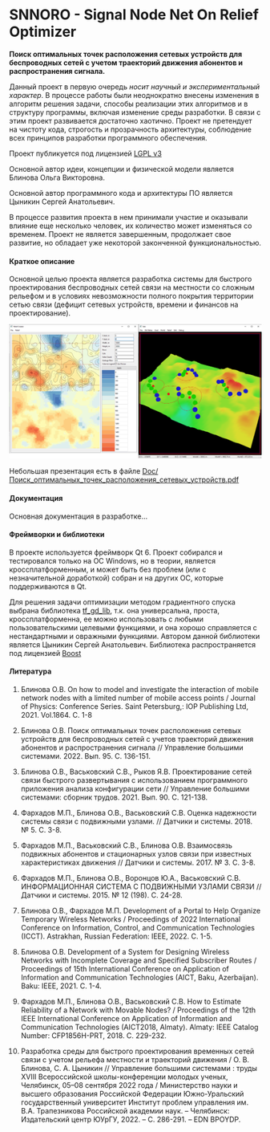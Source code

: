 # SNNORO - Signal Node Net On Relief Optimizer

__Поиск оптимальных точек расположения сетевых устройств для беспроводных сетей с учетом траекторий движения абонентов и распространения сигнала.__

Данный проект в первую очередь *носит научный и экспериментальный характер*. В процессе работы были неоднократно внесены изменения в алгоритм решения задачи, способы реализации этих алгоритмов и в структуру программы, включая изменение среды разработки. В связи с этим проект развивается достаточно хаотично. Проект не претендует на чистоту кода, строгость и прозрачность архитектуры, соблюдение всех принципов разработки программного обеспечения.

Проект публикуется под лицензией [LGPL v3](https://www.gnu.org/licenses/lgpl-3.0.txt)

Основной автор идеи, концепции и физической модели является Блинова Ольга Викторовна.

Основной автор программного кода и архитектуры ПО является Цыникин Сергей Анатольевич.

В процессе развития проекта в нем принимали участие и оказывали влияние еще несколько человек, их количество может изменяться со временем. Проект не является завершенным, продолжает свое развитие, но обладает уже некоторой законченной функциональностью.

#### Краткое описание

Основной целью проекта является разработка системы для быстрого проектирования беспроводных сетей связи на местности со сложным рельефом и в условиях невозможности полного покрытия территории сетью связи (дефицит сетевых устройств, времени и финансов на проектирование).

![Screenshot](https://github.com/znseday/snnoro/blob/master/Doc/Pics/06_small.png)

Небольшая презентация есть в файле [Doc/Поиск_оптимальных_точек_расположения_сетевых_устройств.pdf](https://github.com/znseday/snnoro/blob/master/Doc/Поиск%20оптимальных%20точек%20расположения%20сетевых%20устройств.pdf)

#### Документация


Основная документация в разработке…


#### Фреймворки и библиотеки

В проекте используется фреймворк Qt 6. Проект собирался и тестировался только на ОС Windows, но в теории, является кроссплатформенным, и может быть без проблем (или с незначительной доработкой) собран и на других ОС, которые поддерживаются в Qt.

Для решения задачи оптимизации методом градиентного спуска выбрана библиотека [tf_gd_lib](https://github.com/znseday/tf_gd_lib), т.к. она универсальна, проста, кроссплатформенна, ее можно использовать с любыми пользовательскими целевыми функциями, и она хорошо справляется с нестандартными и овражными функциями. Автором данной библиотеки является Цыникин Сергей Анатольевич. Библиотека распространяется под лицензией [Boost](https://www.boost.org/LICENSE_1_0.txt)


#### Литература

1. Блинова О.В. On how to model and investigate the interaction of mobile network nodes with a limited number of mobile access points / Journal of Physics: Conference Series. Saint Petersburg,: IOP Publishing Ltd, 2021. Vol.1864. С. 1-8

2. Блинова О.В. Поиск оптимальных точек расположения сетевых устройств для беспроводных сетей с учетов траекторий движения абонентов и распространения сигнала // Управление большими системами. 2022. Вып. 95. С. 136-151.

3. Блинова О.В., Васьковский С.В., Рыков Я.В. Проектирование сетей связи быстрого развертывания с использованием программного приложения анализа конфигурации сети // Управление большими системами: сборник трудов. 2021. Вып. 90. С. 121-138.

4. Фархадов М.П., Блинова О.В., Васьковский С.В. Оценка надежности системы связи с подвижными узлами. // Датчики и системы. 2018. № 5. С. 3-8.

5. Фархадов М.П., Васьковский С.В., Блинова О.В. Взаимосвязь подвижных абонентов и стационарных узлов связи при известных характеристиках движения // Датчики и системы. 2017. № 3. С. 3-8.

6. Фархадов М.П., Блинова О.В., Воронцов Ю.А., Васьковский С.В. ИНФОРМАЦИОННАЯ СИСТЕМА С ПОДВИЖНЫМИ УЗЛАМИ СВЯЗИ // Датчики и системы. 2015. № 12 (198). С. 24-28.

7. Блинова О.В., Фархадов М.П. Development of a Portal to Help Organize Temporary Wireless Networks / Proceedings of 2022 International Conference on Information, Control, and Communication Technologies (ICCT). Astrakhan, Russian Federation: IEEE, 2022. С. 1-5.

8. Блинова О.В. Development of a System for Designing Wireless Networks with Incomplete Coverage and Specified Subscriber Routes / Proceedings of 15th International Conference on Application of Information and Communication Technologies (AICT, Baku, Azerbaijan). Baku: IEEE, 2021. С. 1-4. 

9. Фархадов М.П., Блинова О.В., Васьковский С.В. How to Estimate Reliability of a Network with Movable Nodes? / Proceedings of the 12th IEEE International Conference on Application of Information and Communication Technologies (AICT2018, Almaty). Almaty: IEEE Catalog Number: CFP1856H-PRT, 2018. С. 229-232. 

10. Разработка среды для быстрого проектирования временных сетей связи с учетом рельефа местности и траекторий движения / О. В. Блинова, С. А. Цыникин // Управление большими системами : труды XVIII Всероссийской школы-конференции молодых ученых, Челябинск, 05–08 сентября 2022 года / Министерство науки и высшего образования Российской Федерации Южно-Уральский государственный университет Институт проблем управления им. В.А. Трапезникова Российской академии наук. – Челябинск: Издательский центр ЮУрГУ, 2022. – С. 286-291. – EDN BPOYDP.